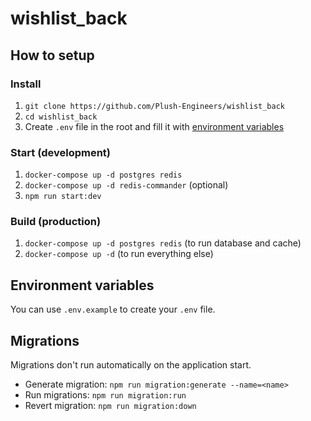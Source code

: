 # wishlist_back

## How to setup

### Install
1. `git clone https://github.com/Plush-Engineers/wishlist_back`
2. `cd wishlist_back`
3. Create `.env` file in the root and fill it with [environment variables](#environment-variables)

### Start (development)

1. `docker-compose up -d postgres redis`
2. `docker-compose up -d redis-commander` (optional)
3. `npm run start:dev`

### Build (production)

1. `docker-compose up -d postgres redis` (to run database and cache)
2. `docker-compose up -d` (to run everything else)


## Environment variables

You can use `.env.example` to create your `.env` file.


## Migrations

Migrations don't run automatically on the application start.

- Generate migration: `npm run migration:generate --name=<name>`
- Run migrations: `npm run migration:run`
- Revert migration: `npm run migration:down`